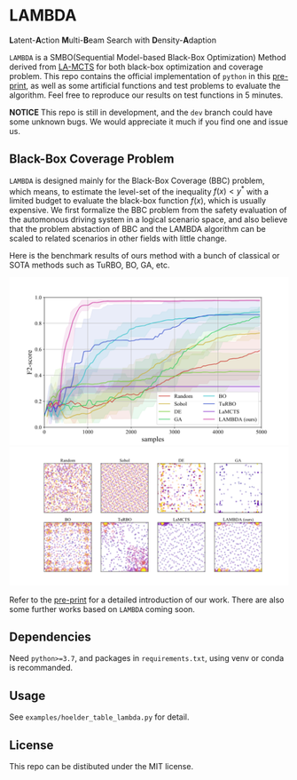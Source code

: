 # LAMBDA

**L**atent-**A**ction **M**ulti-**B**eam Search with **D**ensity-**A**daption

`LAMBDA` is a SMBO(Sequential Model-based Black-Box Optimization) Method derived from [LA-MCTS](https://github.com/facebookresearch/LaMCTS) for both black-box optimization and coverage problem. This repo contains the official implementation of `python` in this [pre-print](https://arxiv.org/abs/2203.13708), as well as some artificial functions and test problems to evaluate the algorithm. Feel free to reproduce our results on test functions in 5 minutes.

**NOTICE** This repo is still in development, and the `dev` branch could have some unknown bugs. We would appreciate it much if you find one and issue us.

## Black-Box Coverage Problem

`LAMBDA` is designed mainly for the Black-Box Coverage (BBC) problem, which means, to estimate the level-set of the inequality $f(x)<y^*$ with a limited budget to evaluate the black-box function $f(x)$, which is usually expensive. We first formalize the BBC problem from the safety evaluation of the automonous driving system in a logical scenario space, and also believe that the problem abstaction of BBC and the LAMBDA algorithm can be scaled to related scenarios in other fields with little change.

Here is the benchmark results of ours method with a bunch of classical or SOTA methods such as TuRBO, BO, GA, etc.

![benchmark1](doc\readme\picture1.png)
![benchmark1](doc\readme\picture2.png)

Refer to the [pre-print](https://arxiv.org/abs/2203.13708) for a detailed introduction of our work. There are also some further works based on `LAMBDA` coming soon.

## Dependencies

Need `python>=3.7`, and packages in `requirements.txt`, using venv or conda is recommanded.

## Usage

See `examples/hoelder_table_lambda.py` for detail.

## License

This repo can be distibuted under the MIT license.

